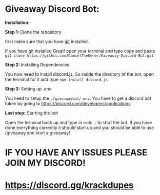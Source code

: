 # Giveaway Discord Bot:


**Installation:**


**Step 1:** Clone the repository

first make sure that you have [git](https://git-scm.com/downloads) installed.

If you have git installed Great! open your terminal and type copy and paste ```git clone https://github.com/DanielTheOwner/Giveaway-Discord-Bot.git```


**Step 2:** Installing Dependencies

You now need to install discord.js, So inside the directory of the bot, open the terminal for it add type ```npm install discord.js```.

**Step 3:** Setting up .env

You need to setup the `./giveawaybot/.env`. You have to get a discord bot token by going to https://discord.com/developers/applications

**Last step:** Starting the bot

Open the terminal back up and type in ```node .``` to start the bot. If you have done everything correctly it should start up and you should be able to use /giveaway and start a giveaway!


# IF YOU HAVE ANY ISSUES PLEASE JOIN MY DISCORD!

# https://discord.gg/krackdupes


